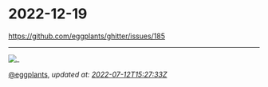 # 2022-12-19

<https://github.com/eggplants/ghitter/issues/185>

---

![_](https://github.githubassets.com/images/mona-loading-default.gif)

[@eggplants](https://github.com/eggplants), *updated at: [2022-07-12T15:27:33Z](https://github.com/eggplants/ghitter/issues/185#issue-1302223638)*
